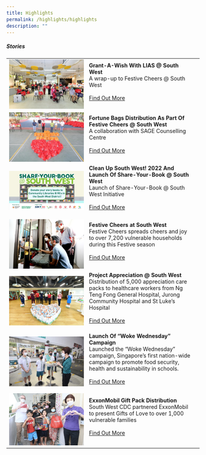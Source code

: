 ```yaml
---
title: Highlights
permalink: /highlights/highlights
description: ""
---
```

##### Stories

| ||  |
| -------- | -------- | -------- |
| ![](/images/Highlights/Grant-A-Wish%20with%20LIAS%20@%20SW%20-%20Pic%201.jpg)    |   **Grant-A-Wish With LIAS @ South West**<br> A wrap-up to Festive Cheers @ South West <br><br> [Find Out More](/highlights/Grant-A-Wish-With-LIAS-SouthWest)<br><br>|      |
| ![](/images/Highlights/Festive%20Cheers%20@%20SW%20-%20Pic%201.jpg)    |   **Fortune Bags Distribution As Part Of Festive Cheers @ South West**<br> A collaboration with SAGE Counselling Centre <br><br> [Find Out More](/highlights/Fortune-Bags-Distribution-As-Part-Of-Festive-Cheers-SouthWest)<br><br>|      |
| ![](/images/Highlights/lastscene_1920x1080px_v1-(002).jpg)|  **Clean Up South West! 2022 And Launch Of Share-Your-Book @ South West**<br>Launch of Share-Your-Book @ South West Initiative<br><br> [Find Out More](/highlights/CleanUp-SouthWest-2022-And-Launch-Of-Share-Your-Book-SouthWest)<br><br>|
|![](/images/Highlights/festive-cheers.jpg)| **Festive Cheers at South West**<br>Festive Cheers spreads cheers and joy to over 7,200 vulnerable households during this Festive season<br><br> [Find Out More](/highlights/Festive-Cheers-SouthWest)<br><br>|   |
| ![](/images/Highlights/project-appreciation.jpg)    |   **Project Appreciation @ South West**<br>Distribution of 5,000 appreciation care packs to healthcare workers from Ng Teng Fong General Hospital, Jurong Community Hospital and St Luke’s Hospital<br><br> [Find Out More](/highlights/Project-Appreciation-South-West)<br><br>|      |
| ![](/images/Highlights/Woke%20wednesday%20photo.jpg)   |   **Launch Of “Woke Wednesday” Campaign**<br>Launched the “Woke Wednesday” campaign, Singapore’s first nation-wide campaign to promote food security, health and sustainability in schools.<br><br> [Find Out More](/highlights/Launch-Of-WokeWednesday-Campaign)<br><br>|      |
| ![](/images/Highlights/ExxonMobil%20Grocery%20Pack%20Distribution.jpeg)   |   **ExxonMobil Gift Pack Distribution**<br>South West CDC partnered ExxonMobil to present Gifts of Love to over 1,000 vulnerable families<br><br> [Find Out More](/highlights/ExxonMobil-Gift-Pack-Distribution)<br><br>|      |